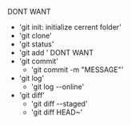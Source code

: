 DONT WANT
- 'git init: initialize cerrent folder'
- 'git clone'
- 'git status'
- 'git add <FILE>'
DONT WANT
- 'git commit'
	- 'git commit -m "MESSAGE"'
- 'git log'
	- 'git log --online'
- 'git diff'
	- 'git diff --staged'
	- 'git diff HEAD~'
